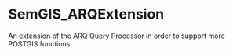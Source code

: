 # SemGIS_ARQExtension
An extension of the ARQ Query Processor in order to support more POSTGIS functions
